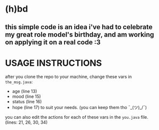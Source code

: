 # (h)bd
## this simple code is an idea i've had to celebrate my great role model's birthday, and am working on applying it on a real code :3


# USAGE INSTRUCTIONS
after you clone the repo to your machine, change these vars in `the_msg.java`:
  * age (line 13)
  * mood (line 15)
  * status (line 16)
  * hope (line 17)
  to suit your needs. (you can keep them tho ¯\_(ツ)_/¯)

you can also edit the actions for each of these vars in the `you.java` file. (lines: 21, 26, 30, 34)
